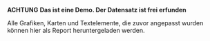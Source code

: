 **ACHTUNG** **Das ist eine Demo. Der Datensatz ist frei erfunden**

Alle Grafiken, Karten und Textelemente, die zuvor angepasst wurden können hier als Report heruntergeladen werden. 